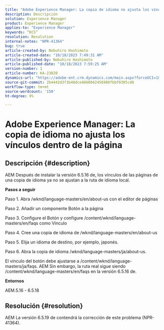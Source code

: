 ```yaml
---
title: "Adobe Experience Manager: La copia de idioma no ajusta los vínculos dentro de la página"
description: Descripción
solution: Experience Manager
product: Experience Manager
applies-to: "Experience Manager"
keywords: “KCS”
resolution: Resolution
internal-notes: "NPR-41364"
bug: true
article-created-by: Nobuhiro Hashimoto
article-created-date: "10/18/2023 7:49:31 AM"
article-published-by: Nobuhiro Hashimoto
article-published-date: "10/18/2023 7:59:25 AM"
version-number: 1
article-number: KA-23020
dynamics-url: "https://adobe-ent.crm.dynamics.com/main.aspx?forceUCI=1&pagetype=entityrecord&etn=knowledgearticle&id=c1f8c0de-8a6d-ee11-8df0-6045bd006c82"
source-git-commit: 2b4442d3f3b40dce4060042456980fbbf0305cd8
workflow-type: tm+mt
source-wordcount: '150'
ht-degree: 9%

---
```


# Adobe Experience Manager: La copia de idioma no ajusta los vínculos dentro de la página

## Descripción {#description}


AEM Después de instalar la versión 6.5.16 de, los vínculos de las páginas de una copia de idioma ya no se ajustan a la ruta de idioma local.

<b>Pasos a seguir</b>

Paso 1. Abra /wknd/language-masters/en/about-us con el editor de páginas

Paso 2. Añadir un componente Botón a la página

Paso 3. Configure el Botón y configure /content/wknd/language-masters/en/faqs como Vínculo

Paso 4. Cree una copia de idioma de /wknd/language-masters/en/about-us

Paso 5. Elija un idioma de destino, por ejemplo, japonés.

Paso 6. Abra la copia de idioma /wknd/language-masters/ja/about-us.

El vínculo del botón debe ajustarse a /content/wknd/language-masters/ja/faqs. AEM Sin embargo, la ruta real sigue siendo /content/wknd/language-masters/en/faqs en la versión 6.5.16 de.



<b>Entornos</b>

AEM.5.16 - 6.5.18


## Resolución {#resolution}


AEM La versión 6.5.19 de contendrá la corrección de este problema (NPR-41364).
